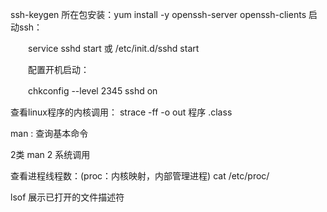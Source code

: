 ssh-keygen 所在包安装：yum  install -y openssh-server openssh-clients
启动ssh：

　　service sshd start 或 /etc/init.d/sshd start

　　配置开机启动：

　　chkconfig --level 2345 sshd on


查看linux程序的内核调用：
	strace -ff -o out 程序 .class



man :
 查询基本命令

 2类
 man 2 系统调用

 查看进程线程数：(proc：内核映射，内部管理进程)
 cat /etc/proc/


 lsof 展示已打开的文件描述符